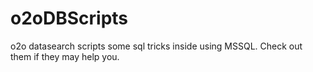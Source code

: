 # o2oDBScripts
o2o datasearch scripts
some sql tricks inside using MSSQL. Check out them if they may help you.
